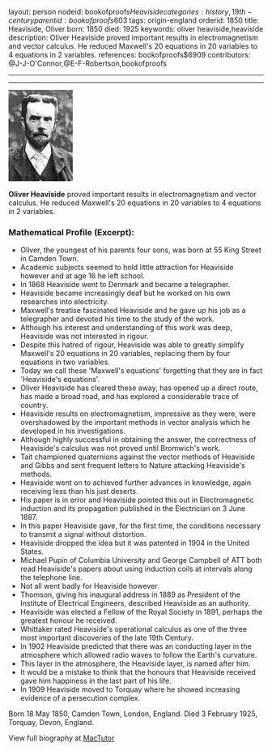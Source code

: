 layout: person
nodeid: bookofproofs$Heaviside
categories: history,19th-century
parentid: bookofproofs$603
tags: origin-england
orderid: 1850
title: Heaviside, Oliver
born: 1850
died: 1925
keywords: oliver heaviside,heaviside
description: Oliver Heaviside proved important results in electromagnetism and vector calculus. He reduced Maxwell's 20 equations in 20 variables to 4 equations in 2 variables.
references: bookofproofs$6909
contributors: @J-J-O'Connor,@E-F-Robertson,bookofproofs

---



---

![Heaviside.jpg](https://github.com/bookofproofs/bookofproofs.github.io/blob/main/_sources/_assets/images/portraits/Heaviside.jpg?raw=true)

**Oliver Heaviside** proved important results in electromagnetism and vector calculus. He reduced Maxwell's 20 equations in 20 variables to 4 equations in 2 variables.

### Mathematical Profile (Excerpt):
* Oliver, the youngest of his parents four sons, was born at 55 King Street in Camden Town.
* Academic subjects seemed to hold little attraction for Heaviside however and at age 16 he left school.
* In 1868 Heaviside went to Denmark and became a telegrapher.
* Heaviside became increasingly deaf but he worked on his own researches into electricity.
* Maxwell's treatise fascinated Heaviside and he gave up his job as a telegrapher and devoted his time to the study of the work.
* Although his interest and understanding of this work was deep, Heaviside was not interested in rigour.
* Despite this hatred of rigour, Heaviside was able to greatly simplify Maxwell's 20 equations in 20 variables, replacing them by four equations in two variables.
* Today we call these 'Maxwell's equations' forgetting that they are in fact 'Heaviside's equations'.
* Oliver Heaviside has cleared these away, has opened up a direct route, has made a broad road, and has explored a considerable trace of country.
* Heaviside results on electromagnetism, impressive as they were, were overshadowed by the important methods in vector analysis which he developed in his investigations.
* Although highly successful in obtaining the answer, the correctness of Heaviside's calculus was not proved until Bromwich's work.
* Tait championed quaternions against the vector methods of Heaviside and Gibbs and sent frequent letters to Nature attacking Heaviside's methods.
* Heaviside went on to achieved further advances in knowledge, again receiving less than his just deserts.
* His paper is in error and Heaviside pointed this out in Electromagnetic induction and its propagation published in the Electrician on 3 June 1887.
* In this paper Heaviside gave, for the first time, the conditions necessary to transmit a signal without distortion.
* Heaviside dropped the idea but it was patented in 1904 in the United States.
* Michael Pupin of Columbia University and George Campbell of ATT both read Heaviside's papers about using induction coils at intervals along the telephone line.
* Not all went badly for Heaviside however.
* Thomson, giving his inaugural address in 1889 as President of the Institute of Electrical Engineers, described Heaviside as an authority.
* Heaviside was elected a Fellow of the Royal Society in 1891, perhaps the greatest honour he received.
* Whittaker rated Heaviside's operational calculus as one of the three most important discoveries of the late 19th  Century.
* In 1902 Heaviside predicted that there was an conducting layer in the atmosphere which allowed radio waves to follow the Earth's curvature.
* This layer in the atmosphere, the Heaviside layer, is named after him.
* It would be a mistake to think that the honours that Heaviside received gave him happiness in the last part of his life.
* In 1909 Heaviside moved to Torquay where he showed increasing evidence of a persecution complex.

Born 18 May 1850, Camden Town, London, England. Died 3 February 1925, Torquay, Devon, England.

View full biography at [MacTutor](https://mathshistory.st-andrews.ac.uk/Biographies/Heaviside/)
